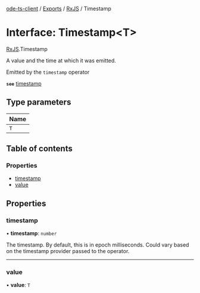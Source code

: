 [ode-ts-client](../README.md) / [Exports](../modules.md) / [RxJS](../modules/RxJS.md) / Timestamp

# Interface: Timestamp<T\>

[RxJS](../modules/RxJS.md).Timestamp

A value and the time at which it was emitted.

Emitted by the `timestamp` operator

**`see`** [timestamp](RxJS.Timestamp.md#timestamp)

## Type parameters

| Name |
| :------ |
| `T` |

## Table of contents

### Properties

- [timestamp](RxJS.Timestamp.md#timestamp)
- [value](RxJS.Timestamp.md#value)

## Properties

### timestamp

• **timestamp**: `number`

The timestamp. By default, this is in epoch milliseconds.
Could vary based on the timestamp provider passed to the operator.

___

### value

• **value**: `T`
